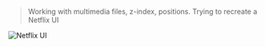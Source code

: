 > Working with multimedia files,  z-index, positions. Trying to recreate a Netflix UI


![Netflix UI](https://user-images.githubusercontent.com/74154572/156194094-f52d1dc7-0f5b-4074-bb12-8ade83f59b0c.png)
